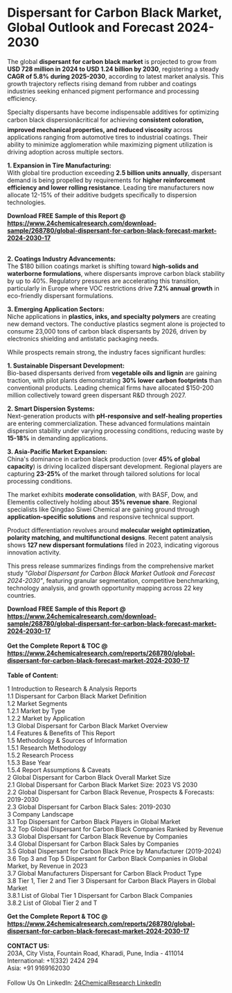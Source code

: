 <h1>Dispersant for Carbon Black Market, Global Outlook and Forecast 2024-2030</h1><p>The global <strong>dispersant for carbon black market</strong> is projected to grow from <strong>USD 728 million in 2024 to USD 1.24 billion by 2030</strong>, registering a steady <strong>CAGR of 5.8% during 2025-2030</strong>, according to latest market analysis. This growth trajectory reflects rising demand from rubber and coatings industries seeking enhanced pigment performance and processing efficiency.</p><p>Specialty dispersants have become indispensable additives for optimizing carbon black dispersionâcritical for achieving <strong>consistent coloration, improved mechanical properties, and reduced viscosity</strong> across applications ranging from automotive tires to industrial coatings. Their ability to minimize agglomeration while maximizing pigment utilization is driving adoption across multiple sectors.</p><p><strong>1. Expansion in Tire Manufacturing:</strong><br>
With global tire production exceeding <strong>2.5 billion units annually</strong>, dispersant demand is being propelled by requirements for <strong>higher reinforcement efficiency and lower rolling resistance</strong>. Leading tire manufacturers now allocate 12-15% of their additive budgets specifically to dispersion technologies.</p><div><b>Download FREE Sample of this Report @ 
            <a href="https://www.24chemicalresearch.com/download-sample/268780/global-dispersant-for-carbon-black-forecast-market-2024-2030-17">
            https://www.24chemicalresearch.com/download-sample/268780/global-dispersant-for-carbon-black-forecast-market-2024-2030-17</a></b></div><br><p><strong>2. Coatings Industry Advancements:</strong><br>
The $180 billion coatings market is shifting toward <strong>high-solids and waterborne formulations</strong>, where dispersants improve carbon black stability by up to 40%. Regulatory pressures are accelerating this transition, particularly in Europe where VOC restrictions drive <strong>7.2% annual growth</strong> in eco-friendly dispersant formulations.</p><p><strong>3. Emerging Application Sectors:</strong> <br>
Niche applications in <strong>plastics, inks, and specialty polymers</strong> are creating new demand vectors. The conductive plastics segment alone is projected to consume 23,000 tons of carbon black dispersants by 2026, driven by electronics shielding and antistatic packaging needs.</p><p>While prospects remain strong, the industry faces significant hurdles:</p><p><strong>1. Sustainable Dispersant Development:</strong><br>
Bio-based dispersants derived from <strong>vegetable oils and lignin</strong> are gaining traction, with pilot plants demonstrating <strong>30% lower carbon footprints</strong> than conventional products. Leading chemical firms have allocated $150-200 million collectively toward green dispersant R&amp;D through 2027.</p><p><strong>2. Smart Dispersion Systems:</strong><br>
Next-generation products with <strong>pH-responsive and self-healing properties</strong> are entering commercialization. These advanced formulations maintain dispersion stability under varying processing conditions, reducing waste by <strong>15-18%</strong> in demanding applications.</p><p><strong>3. Asia-Pacific Market Expansion:</strong><br>
China's dominance in carbon black production (over <strong>45% of global capacity</strong>) is driving localized dispersant development. Regional players are capturing <strong>23-25%</strong> of the market through tailored solutions for local processing conditions.</p><p>The market exhibits <strong>moderate consolidation</strong>, with BASF, Dow, and Elementis collectively holding about <strong>35% revenue share</strong>. Regional specialists like Qingdao Siwei Chemical are gaining ground through <strong>application-specific solutions</strong> and responsive technical support.</p><p>Product differentiation revolves around <strong>molecular weight optimization, polarity matching, and multifunctional designs</strong>. Recent patent analysis shows <strong>127 new dispersant formulations</strong> filed in 2023, indicating vigorous innovation activity.</p><p>This press release summarizes findings from the comprehensive market study <em>"Global Dispersant for Carbon Black Market Outlook and Forecast 2024-2030"</em>, featuring granular segmentation, competitive benchmarking, technology analysis, and growth opportunity mapping across 22 key countries.</p><div><b>Download FREE Sample of this Report @ 
            <a href="https://www.24chemicalresearch.com/download-sample/268780/global-dispersant-for-carbon-black-forecast-market-2024-2030-17">
            https://www.24chemicalresearch.com/download-sample/268780/global-dispersant-for-carbon-black-forecast-market-2024-2030-17</a></b></div><br><div><b>Get the Complete Report & TOC @ 
            <a href="https://www.24chemicalresearch.com/reports/268780/global-dispersant-for-carbon-black-forecast-market-2024-2030-17">
            https://www.24chemicalresearch.com/reports/268780/global-dispersant-for-carbon-black-forecast-market-2024-2030-17</a></b></div><br>
            <b>Table of Content:</b><p>1 Introduction to Research & Analysis Reports<br />
    1.1 Dispersant for Carbon Black Market Definition<br />
    1.2 Market Segments<br />
        1.2.1 Market by Type<br />
        1.2.2 Market by Application<br />
    1.3 Global Dispersant for Carbon Black Market Overview<br />
    1.4 Features & Benefits of This Report<br />
    1.5 Methodology & Sources of Information<br />
        1.5.1 Research Methodology<br />
        1.5.2 Research Process<br />
        1.5.3 Base Year<br />
        1.5.4 Report Assumptions & Caveats<br />
2 Global Dispersant for Carbon Black Overall Market Size<br />
    2.1 Global Dispersant for Carbon Black Market Size: 2023 VS 2030<br />
    2.2 Global Dispersant for Carbon Black Revenue, Prospects & Forecasts: 2019-2030<br />
    2.3 Global Dispersant for Carbon Black Sales: 2019-2030<br />
3 Company Landscape<br />
    3.1 Top Dispersant for Carbon Black Players in Global Market<br />
    3.2 Top Global Dispersant for Carbon Black Companies Ranked by Revenue<br />
    3.3 Global Dispersant for Carbon Black Revenue by Companies<br />
    3.4 Global Dispersant for Carbon Black Sales by Companies<br />
    3.5 Global Dispersant for Carbon Black Price by Manufacturer (2019-2024)<br />
    3.6 Top 3 and Top 5 Dispersant for Carbon Black Companies in Global Market, by Revenue in 2023<br />
    3.7 Global Manufacturers Dispersant for Carbon Black Product Type<br />
    3.8 Tier 1, Tier 2 and Tier 3 Dispersant for Carbon Black Players in Global Market<br />
        3.8.1 List of Global Tier 1 Dispersant for Carbon Black Companies<br />
        3.8.2 List of Global Tier 2 and T</p><div><b>Get the Complete Report & TOC @ 
            <a href="https://www.24chemicalresearch.com/reports/268780/global-dispersant-for-carbon-black-forecast-market-2024-2030-17">
            https://www.24chemicalresearch.com/reports/268780/global-dispersant-for-carbon-black-forecast-market-2024-2030-17</a></b></div><br><b>CONTACT US:</b><br>
            203A, City Vista, Fountain Road, Kharadi, Pune, India - 411014<br>
            International: +1(332) 2424 294<br>
            Asia: +91 9169162030 <br><br>
            Follow Us On LinkedIn: <a href="https://www.linkedin.com/company/24chemicalresearch/">24ChemicalResearch LinkedIn</a>